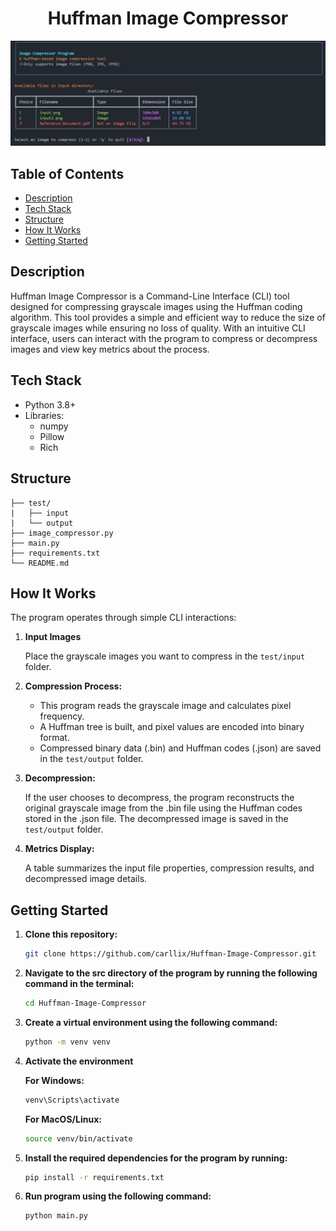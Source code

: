 <h1 align="center">Huffman Image Compressor</h1>

![HuffmanImageCompressor](image.png)

## Table of Contents
- [Description](#description)
- [Tech Stack](#tech-stack)
- [Structure](#structure)
- [How It Works](#how-it-works)
- [Getting Started](#getting-started)

## Description
Huffman Image Compressor is a Command-Line Interface (CLI) tool designed for compressing grayscale images using the Huffman coding algorithm. This tool provides a simple and efficient way to reduce the size of grayscale images while ensuring no loss of quality. With an intuitive CLI interface, users can interact with the program to compress or decompress images and view key metrics about the process.

## Tech Stack
- Python 3.8+
- Libraries:
    - numpy
    - Pillow
    - Rich

## Structure
```
├── test/
|   ├── input
|   └── output
├── image_compressor.py
├── main.py
├── requirements.txt
└── README.md
```

## How It Works
The program operates through simple CLI interactions:
1. **Input Images**

    Place the grayscale images you want to compress in the `test/input` folder.
2. **Compression Process:**
    - This program reads the grayscale image and calculates pixel frequency.
    - A Huffman tree is built, and pixel values are encoded into binary format.
    - Compressed binary data (.bin) and Huffman codes (.json) are saved in the `test/output` folder.
3. **Decompression:**
    
    If the user chooses to decompress, the program reconstructs the original grayscale image from the .bin file using the Huffman codes stored in the .json file. The decompressed image is saved in the `test/output` folder.
4. **Metrics Display:**
    
    A table summarizes the input file properties, compression results, and decompressed image details.


## Getting Started
1. **Clone this repository:**
   ```bash
   git clone https://github.com/carllix/Huffman-Image-Compressor.git
   ```
2. **Navigate to the src directory of the program by running the following command in the terminal:**
   ```bash
   cd Huffman-Image-Compressor
   ```
3. **Create a virtual environment using the following command:**
    ```bash
   python -m venv venv
   ```
4. **Activate the environment**

    **For Windows:**
    ```bash
    venv\Scripts\activate
    ```
   **For MacOS/Linux:**
    ```bash
    source venv/bin/activate
    ```
5. **Install the required dependencies for the program by running:**
   ```bash
   pip install -r requirements.txt
   ```
6. **Run program using the following command:**
    ```bash
   python main.py
   ```
